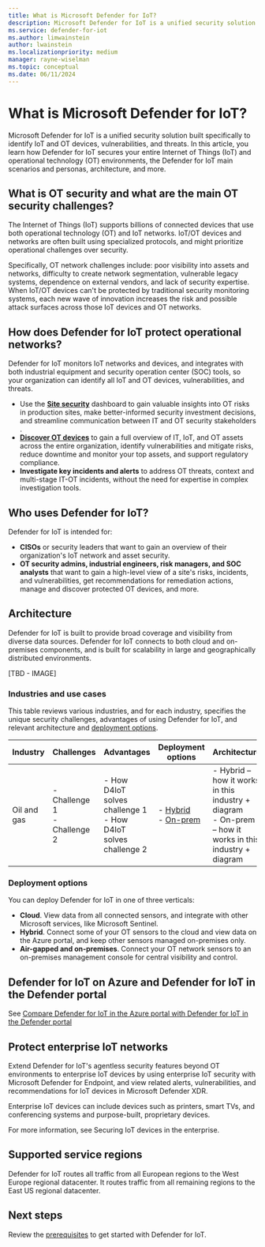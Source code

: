 ```yaml
---
title: What is Microsoft Defender for IoT?
description: Microsoft Defender for IoT is a unified security solution built specifically to identify IoT and OT devices, vulnerabilities, and threats.
ms.service: defender-for-iot
ms.author: limwainstein
author: lwainstein
ms.localizationpriority: medium
manager: rayne-wiselman
ms.topic: conceptual
ms.date: 06/11/2024
---
```


# What is Microsoft Defender for IoT?

Microsoft Defender for IoT is a unified security solution built specifically to identify IoT and OT devices, vulnerabilities, and threats. In this article, you learn how Defender for IoT secures your entire Internet of Things (IoT) and operational technology (OT) environments, the Defender for IoT main scenarios and personas, architecture, and more.

## What is OT security and what are the main OT security challenges?

The Internet of Things (IoT) supports billions of connected devices that use both operational technology (OT) and IoT networks. IoT/OT devices and networks are often built using specialized protocols, and might prioritize operational challenges over security.

Specifically, OT network challenges include: poor visibility into assets and networks, difficulty to create network segmentation, vulnerable legacy systems, dependence on external vendors, and lack of security expertise. When IoT/OT devices can't be protected by traditional security monitoring systems, each new wave of innovation increases the risk and possible attack surfaces across those IoT devices and OT networks.

## How does Defender for IoT protect operational networks?

Defender for IoT monitors IoT networks and devices, and integrates with both industrial equipment and security operation center (SOC) tools, so your organization can identify all IoT and OT devices, vulnerabilities, and threats.

- Use the [**Site security**](site-security-overview.md) dashboard to gain valuable insights into OT risks in production sites, make better-informed security investment decisions​, and streamline communication between IT and OT security stakeholders​.
- [**Discover OT devices**](manage-devices-inventory.md) to gain a full overview of IT, IoT, and OT assets across the entire organization, identify vulnerabilities and mitigate risks, reduce downtime and monitor your top assets, and support regulatory compliance.​
- **Investigate key incidents and alerts** to address OT threats, context and multi-stage IT-OT incidents, without the need for expertise in complex investigation tools.

## Who uses Defender for IoT?

Defender for IoT is intended for:

- **CISOs** or security leaders that want to gain an overview of their organization's IoT network and asset security.
- **OT security admins, industrial engineers, risk managers, and SOC analysts​** that want to gain a high-level view of a site's risks, incidents, and vulnerabilities, get recommendations for remediation actions, manage and discover protected OT devices, and more.

## Architecture

Defender for IoT is built to provide broad coverage and visibility from diverse data sources. Defender for IoT connects to both cloud and on-premises components, and is built for scalability in large and geographically distributed environments.

[TBD - IMAGE]

### Industries and use cases

This table reviews various industries, and for each industry, specifies the unique security challenges, advantages of using Defender for IoT, and relevant architecture and [deployment options](#deployment-options).

|Industry  |Challenges  |Advantages  |Deployment options  |Architecture |
|---------|---------|---------|---------|---------|
|Oil and gas |- Challenge 1<br>- Challenge 2 |- How D4IoT solves challenge 1<br>- How D4IoT solves challenge 2 |- [Hybrid](#deployment-options)<br>- [On-prem](#deployment-options) |- Hybrid – how it works in this industry + diagram<br>- On-prem – how it works in this industry + diagram |

### Deployment options

You can deploy Defender for IoT in one of three verticals:

- **Cloud**. View data from all connected sensors, and integrate with other Microsoft services, like Microsoft Sentinel.
- **Hybrid**. Connect some of your OT sensors to the cloud and view data on the Azure portal, and keep other sensors managed on-premises only.
- **Air-gapped and on-premises**. Connect your OT network sensors to an on-premises management console for central visibility and control.

## Defender for IoT on Azure and Defender for IoT in the Defender portal

See [Compare Defender for IoT in the Azure portal with Defender for IoT in the Defender portal](compare-defender-azure.md)

## Protect enterprise IoT networks

Extend Defender for IoT's agentless security features beyond OT environments to enterprise IoT devices by using enterprise IoT security with Microsoft Defender for Endpoint, and view related alerts, vulnerabilities, and recommendations for IoT devices in Microsoft Defender XDR.

Enterprise IoT devices can include devices such as printers, smart TVs, and conferencing systems and purpose-built, proprietary devices.

For more information, see Securing IoT devices in the enterprise.

## Supported service regions

Defender for IoT routes all traffic from all European regions to the West Europe regional datacenter. It routes traffic from all remaining regions to the East US regional datacenter.

## Next steps

Review the [prerequisites](prerequisites.md) to get started with Defender for IoT.